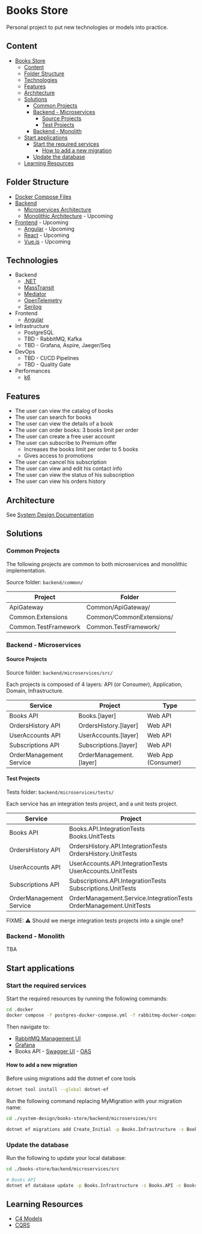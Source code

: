 # Books Store

Personal project to put new technologies or models into practice.

## Content

- [Books Store](#books-store)
  - [Content](#content)
  - [Folder Structure](#folder-structure)
  - [Technologies](#technologies)
  - [Features](#features)
  - [Architecture](#architecture)
  - [Solutions](#solutions)
    - [Common Projects](#common-projects)
    - [Backend - Microservices](#backend---microservices)
      - [Source Projects](#source-projects)
      - [Test Projects](#test-projects)
    - [Backend - Monolith](#backend---monolith)
  - [Start applications](#start-applications)
    - [Start the required services](#start-the-required-services)
      - [How to add a new migration](#how-to-add-a-new-migration)
    - [Update the database](#update-the-database)
  - [Learning Resources](#learning-resources)

## Folder Structure

- [Docker Compose Files](./.docker)
- [Backend](./backend)
  - [Microservices Architecture](./backend/microservices)
  - [Monolithic Architecture](./backend/monolithic) - Upcoming
- [Frontend](./frontend) - Upcoming
  - [Angular](./frontend/angular) - Upcoming
  - [React](./frontend/react) - Upcoming
  - [Vue.js](./frontend/vuejs) - Upcoming

## Technologies

- Backend
  - [.NET](https://dotnet.microsoft.com/en-us/)
  - [MassTransit](https://github.com/MassTransit/MassTransit)
  - [Mediator](https://github.com/martinothamar/Mediator)
  - [OpenTelemetry](https://github.com/open-telemetry/opentelemetry-dotnet-instrumentation)
  - [Serilog](https://github.com/serilog/serilog)
- Frontend
  - [Angular](https://angular.io/)
- Infrastructure
  - PostgreSQL
  - TBD - RabbitMQ, Kafka
  - TBD - Grafana, Aspire, Jaeger/Seq
- DevOps
  - TBD - CI/CD Pipelines
  - TBD - Quality Gate
- Performances
  - [k6](https://k6.io/)

## Features

- The user can view the catalog of books
- The user can search for books
- The user can view the details of a book
- The user can order books: 3 books limit per order
- The user can create a free user account
- The user can subscribe to Premium offer
  - Increases the books limit per order to 5 books
  - Gives access to promotions
- The user can cancel his subscription
- The user can view and edit his contact info
- The user can view the status of his subscription
- The user can view his orders history

## Architecture

See [System Design Documentation](./docs/system-design.md)

## Solutions

### Common Projects

The following projects are common to both microservices and monolithic implementation.

Source folder: `backend/common/`

| Project | Folder |
| ------------- | ------------- |
| ApiGateway | Common/ApiGateway/ |
| Common.Extensions | Common/CommonExtensions/ |
| Common.TestFramework | Common.TestFramework/ |

### Backend - Microservices


#### Source Projects

Source folder: `backend/microservices/src/`

Each projects is composed of 4 layers: API (or Consumer), Application, Domain, Infrastructure. 

| Service | Project | Type |
| ------------- | ------------- | ------------- |
| Books API | Books.[layer] | Web API |
| OrdersHistory API | OrdersHistory.[layer] | Web API |
| UserAccounts API | UserAccounts.[layer] | Web API |
| Subscriptions API | Subscriptions.[layer] | Web API |
| OrderManagement Service | OrderManagement.[layer] | Web App (Consumer) |


#### Test Projects

Tests folder:  `backend/microservices/tests/`

Each service has an integration tests project, and a unit tests project. 

| Service | Project |
| ------------- | ------------- |
| Books API | Books.API.IntegrationTests<br />Books.UnitTests |
| OrdersHistory API | OrdersHistory.API.IntegrationTests<br />OrdersHistory.UnitTests |
| UserAccounts API | UserAccounts.API.IntegrationTests<br />UserAccounts.UnitTests |
| Subscriptions API | Subscriptions.API.IntegrationTests<br />Subscriptions.UnitTests |
| OrderManagement Service | OrderManagement.Service.IntegrationTests<br />OrderManagement.UnitTests |

FIXME: :warning: Should we merge integration tests projects into a single one?

### Backend - Monolith

TBA

## Start applications

### Start the required services

Start the required resources by running the following commands:

```bash
cd .docker
docker compose -f postgres-docker-compose.yml -f rabbitmq-docker-compose.yml -f grafana-docker-compose.yml up
```
Then navigate to:
- [RabbitMQ Management UI](http://localhost:15672)
- [Grafana](http://localhost:3000)
- Books API - [Swagger UI](https://localhost:7141/swagger/index.html) - [OAS](https://localhost:7141/swagger/v1/swagger.json)


#### How to add a new migration

Before using migrations add the dotnet ef core tools

```bash
dotnet tool install --global dotnet-ef
```

Run the following command replacing MyMigration with your migration name:
```bash
cd ./system-design/books-store/backend/microservices/src

dotnet ef migrations add Create_Initial -p Books.Infrastructure -s Books.API -c BooksDbContext -o Persistence/Migrations -v
```

### Update the database


Run the following to update your local database:
```bash
cd ./books-store/backend/microservices/src

# Books API
dotnet ef database update -p Books.Infrastructure -s Books.API -c BooksDbContext -v
```


## Learning Resources

- [C4 Models](https://c4model.com/)
- [CQRS](https://martinfowler.com/bliki/CQRS.html)
